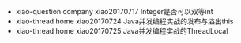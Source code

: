 - xiao-question company xiao20170717 Integer是否可以双等int
- xiao-thread home xiao20170724 Java并发编程实战的发布与溢出this
- xiao-thread home xiao20170725 Java并发编程实战的ThreadLocal